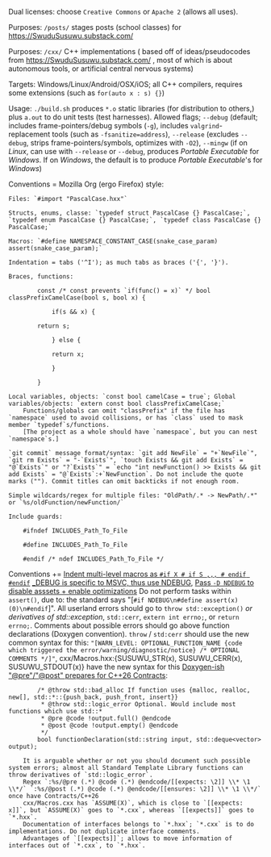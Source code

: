 Dual licenses: choose `Creative Commons` or `Apache 2` (allows all uses).

Purposes: `/posts/` stages posts (school classes) for https://SwuduSusuwu.substack.com/

Purposes: `/cxx/` C++ implementations ( based off of ideas/pseudocodes from https://SwuduSusuwu.substack.com/ , most of which is about autonomous tools, or artificial central nervous systems)

Targets: Windows/Linux/Android/OSX/iOS; all C++ compilers, requires some extensions (such as `for(auto x : s) {}`)

Usage: `./build.sh` produces `*.o` static libraries (for distribution to others,) plus `a.out` to do unit tests (test harnesses). Allowed flags; `--debug` (default; includes frame-pointers/debug symbols (`-g`), includes `valgrind`-replacement tools (such as `-fsanitize=address`), `--release` (excludes `--debug`, strips frame-pointers/symbols, optimizes with `-O2`), `--mingw` (if on _Linux_, can use with `--release` or `--debug`, produces _Portable Executable_ for _Windows_. If on _Windows_, the default is to produce _Portable Executable_'s for _Windows_)

Conventions = Mozilla Org (ergo Firefox) style:

    Files: `#import "PascalCase.hxx"`

    Structs, enums, classe: `typedef struct PascalCase {} PascalCase;`, `typedef enum PascalCase {} PascalCase;`, `typedef class PascalCase {} PascalCase;`

    Macros: `#define NAMESPACE_CONSTANT_CASE(snake_case_param) assert(snake_case_param);`

    Indentation = tabs ('^I'); as much tabs as braces ('{', '}').

    Braces, functions:
```
        const /* const prevents `if(func() = x)` */ bool classPrefixCamelCase(bool s, bool x) {

            if(s && x) {

        return s;

            } else {

            return x;

            }

        }
```
    Local variables, objects: `const bool camelCase = true`; Global variables/objects: `extern const bool classPrefixCamelCase;`
        Functions/globals can omit "classPrefix" if the file has `namespace` used to avoid collisions, or has `class` used to mask member `typedef`s/functions.
        [The project as a whole should have `namespace`, but you can nest `namespace`s.]

    `git commit` message format/syntax: `git add NewFile` = "+`NewFile`", `git rm Exists` = "-`Exists`", `touch Exists && git add Exists` = "@`Exists`" or "?`Exists`" = `echo "int newFunction() >> Exists && git add Exists` = "@`Exists`:+`NewFunction`. Do not include the quote marks (""). Commit titles can omit backticks if not enough room.

    Simple wildcards/regex for multiple files: "OldPath/.* -> NewPath/.*" or `%s/oldFunction/newFunction/`

    Include guards:

        #ifndef INCLUDES_Path_To_File

        #define INCLUDES_Path_To_File

        #endif /* ndef INCLUDES_Path_To_File */

Conventions +=
    [Indent multi-level macros as `#if X # if S ,,, # endif #endif`](https://stackoverflow.com/questions/1854550/c-macro-define-indentation)
    [\_DEBUG is specific to MSVC, thus use NDEBUG](https://stackoverflow.com/questions/2290509/debug-vs-ndebug), [Pass `-D NDEBUG` to disable asssets + enable optimizations](https://stackoverflow.com/questions/2249282/c-c-portable-way-to-detect-debug-release)
    Do not perform tasks within `assert()`, due to: the standard says "[`#if NDEBUG\n#define assert(x) (0)\n#endif`]".
    All userland errors should go to `throw std::exception()` _or derivatives of std::exception_, `std::cerr`, `extern int errno;`, or `return errno;`. Comments about possible errors should go above function declarations (Doxygen convention).
        `throw` / `std:cerr` should use the new common syntax for this: `"[WARN_LEVEL: OPTIONAL_FUNCTION_NAME {code which triggered the error/warning/diagnostic/notice} /* OPTIONAL COMMENTS */]"`, 
        cxx/Macros.hxx:{SUSUWU_STR(x), SUSUWU_CERR(x), SUSUWU_STDOUT(x)} have the new syntax for this
    [Doxygen-ish "@pre"/"@post" prepares for C++26 Contracts](https://github.com/doxygen/doxygen/issues/6702): 
```
        /* @throw std::bad_alloc If function uses {malloc, realloc, new[], std::*::{push_back, push_front, insert}}
         * @throw std::logic_error Optional. Would include most functions which use std::*
         * @pre @code !output.full() @endcode
         * @post @code !output.empty() @endcode
         */
        bool functionDeclaration(std::string input, std::deque<vector> output);
```
        It is arguable whether or not you should document such possible system errors; almost all Standard Template Library functions can throw derivatives of `std::logic_error`.
        Regex `:%s/@pre (.*) @code (.*) @endcode/[[expects: \2]] \\* \1 \\*/` `:%s/@post (.*) @code (.*) @endcode/[[ensures: \2]] \\* \1 \\*/` once have Contracts/C++26
        cxx/Macros.cxx has `ASSUME(X)`, which is close to `[[expects: x]]`, but `ASSUME(X)` goes to `*.cxx`, whereas `[[expects]]` goes to `*.hxx`.
        Documentation of interfaces belongs to `*.hxx`; `*.cxx` is to do implementations. Do not duplicate interface comments.
        Advantages of `[[expects]]`; allows to move information of interfaces out of `*.cxx`, to `*.hxx`.

